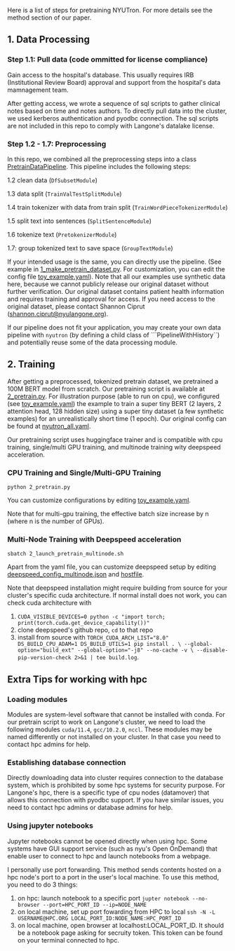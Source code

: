 Here is a list of steps for pretraining NYUTron. For more details see the method section of our paper.

## 1. Data Processing

### Step 1.1: Pull data (code ommitted for license compliance)

Gain access to the hospital's database. This usually requires IRB (Institutional Review Board) approval and support from the hospital's data mamnagement team. 

After getting access, we wrote a sequence of sql scripts to gather clinical notes based on time and notes authors. To directly pull data into the cluster, we used kerberos authentication and pyodbc connection. The sql scripts are not included in this repo to comply with Langone's datalake license. 

### Step 1.2 - 1.7: Preprocessing 

In this repo, we combined all the preprocessing steps into a class [PretrainDataPipeline](https://github.com/nyuolab/NYUTron_open/blob/78f0bb5a928ebef878340ca63977993b33c38f2d/src/nyutron/data_utils.py#L568). This pipeline includes the following steps: 

1.2 clean data (```DfSubsetModule```)

1.3 data split (```TrainValTestSplitModule```)

1.4 train tokenizer with data from train split (```TrainWordPieceTokenizerModule```)

1.5 split text into sentences (```SplitSentenceModule```)

1.6 tokenize text (```PretokenizerModule```)

1.7: group tokenized text to save space (```GroupTextModule```)

If your intended usage is the same, you can directly use the pipeline. (See example in [1_make_pretrain_dataset.py](../examples/1_make_pretrain_dataset.py). For customization, you can edit the config file [toy_example.yaml](../examples/configs/pretrain_data_configs/toy_example.yaml)). Note that all our examples use synthetic data here, because we cannot publicly release our original dataset without further verification. Our original dataset contains patient health information and requires training and approval for access. If you need access to the original dataset, please contact Shannon Ciprut (shannon.ciprut@nyulangone.org).

If our pipeline does not fit your application, you may create your own data pipeline with ```nyutron``` (by defining a child class of ```PipelineWithHistory``) and potentially reuse some of the data processing module. 

## 2. Training

After getting a preprocessed, tokenized pretrain dataset, we pretrained a 100M BERT model from scratch. Our pretraining script is available at [2_pretrain.py](../examples/2_pretrain.py). For illustration purpose (able to run on cpu), we configured (see [toy_example.yaml](../examples/configs/pretrain_data_configs/toy_example.yaml)) the example to train a super tiny BERT (2 layers, 2 attention head, 128 hidden size) using a super tiny dataset (a few synthetic examples) for an unrealistically short time (1 epoch). Our original config can be found at  [nyutron_all.yaml](../examples/configs/pretrain_configs/nyutron_all.yaml). 

Our pretraining script uses huggingface trainer and is compatible with cpu training, single/multi GPU training, and multinode training wity deepspeed acceleration.  

### CPU Training and Single/Multi-GPU Training

```python 2_pretrain.py```

You can customize configurations by editing [toy_example.yaml](../examples/configs/pretrain_configs/toy_example.yaml). 

Note that for multi-gpu training, the effective batch size increase by n (where n is the number of GPUs).

### Multi-Node Training with Deepspeed acceleration

```sbatch 2_launch_pretrain_multinode.sh```

Apart from the yaml file, you can customize deepspeed setup by editing [deepspeed_config_multinode.json](../examples/configs/pretrain_configs/deepspeed_config_multinode.json) and [hostfile](../examples/configs/pretrain_configs/hostfile).  

Note that deepspeed installation might require building from source for your cluster's specific cuda architecture. If normal install does not work, you can check cuda architecture with 

1. ``` CUDA_VISIBLE_DEVICES=0 python -c "import torch; print(torch.cuda.get_device_capability())" ```
2. clone deepspeed's github repo, ```cd``` to that repo
3. install from source with
``` TORCH_CUDA_ARCH_LIST="8.0" DS_BUILD_CPU_ADAM=1 DS_BUILD_UTILS=1 pip install . \ --global-option="build_ext" --global-option="-j8" --no-cache -v \ --disable-pip-version-check 2>&1 | tee build.log ```. 

## Extra Tips for working with hpc

### Loading modules 

Modules are system-level software that cannot be installed with conda. For our pretrain script to work on Langone's cluster, we need to load the following modules ```cuda/11.4```, ```gcc/10.2.0```, ```nccl```. These modules may be named differently or not installed on your cluster. In that case you need to contact hpc admins for help. 

### Establishing database connection
Directly downloading data into cluster requires connection to the database system, which is prohibited by some hpc systems for security purpose. For Langone's hpc, there is a specific type of cpu nodes (datamover) that allows this connection with pyodbc support. If you have similar issues, you need to contact hpc admins or database admins for help.

### Using jupyter notebooks

Jupyter notebooks cannot be opened directly when using hpc. Some systems have GUI support service (such as nyu's Open OnDemand) that enable user to connect to hpc and launch notebooks from a webpage. 

I personally use port forwarding. This method sends contents hosted on a hpc node's port to a port in the user's local machine. To use this method, you need to do 3 things:

1. on hpc: launch notebook to a specific port ```jupter notebook --no-browser --port=HPC_PORT_ID --ip=NODE_NAME```
2. on local machine, set up port fowarding from HPC to local ```ssh -N -L USERNAME@HPC.ORG LOCAL_PORT_ID:NODE_NAME:HPC_PORT_ID```
3. on local machine, open browser at localhost:LOCAL_PORT_ID. It should be a notebook page asking for secruity token. This token can be found on your terminal connected to hpc. 

